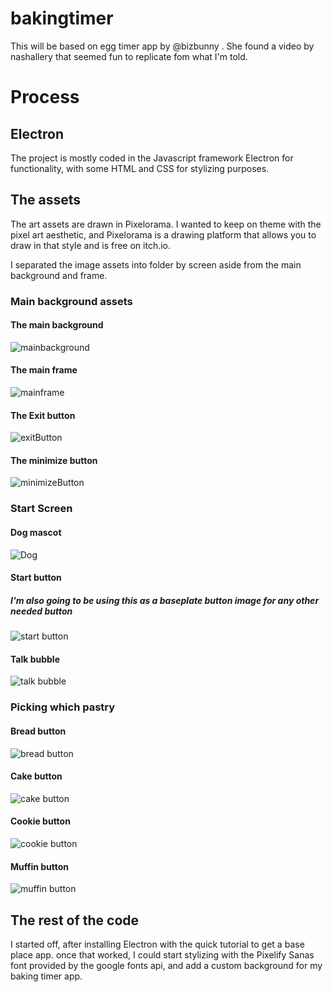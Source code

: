 # bakingtimer

This will be based on egg timer app by @bizbunny . She found a video by nashallery that seemed fun to replicate fom what I'm told.

# Process

## Electron

The project is mostly coded in the Javascript framework Electron for functionality, with some HTML and CSS for stylizing purposes.

## The assets

The art assets are drawn in Pixelorama. I wanted to keep on theme with the pixel art aesthetic, and Pixelorama is a drawing platform that allows you to draw in that style and is free on itch.io.

I separated the image assets into folder by screen aside from the main background and frame.

### Main background assets

#### The main background

![mainbackground](./assets/bakingTimer-bg.png)

#### The main frame

![mainframe](./assets/bakingTimer-frame.png)

#### The Exit button

![exitButton](./assets/bakingtimer-exitbutton.png)

#### The minimize button

![minimizeButton](./assets/bakingtimer-minbutton.png)

### Start Screen

#### Dog mascot

![Dog](./assets/startScreen/bgtimer-dog.png)

#### Start button

##### I'm also going to be using this as a baseplate button image for any other needed button

![start button](./assets/startScreen/bgtimer-startbtn.png)

#### Talk bubble

![talk bubble](./assets/startScreen/talkbubble.png)

### Picking which pastry

#### Bread button

![bread button](./assets/choicesScreen/bread.png)

#### Cake button

![cake button](./assets/choicesScreen/cake.png)

#### Cookie button

![cookie button](./assets/choicesScreen/cookie.png)

#### Muffin button

![muffin button](./assets/choicesScreen/muffin.png)

## The rest of the code

I started off, after installing Electron with the quick tutorial to get a base place app. once that worked, I could start stylizing with the Pixelify Sanas font provided by the google fonts api, and add a custom background for my baking timer app.
